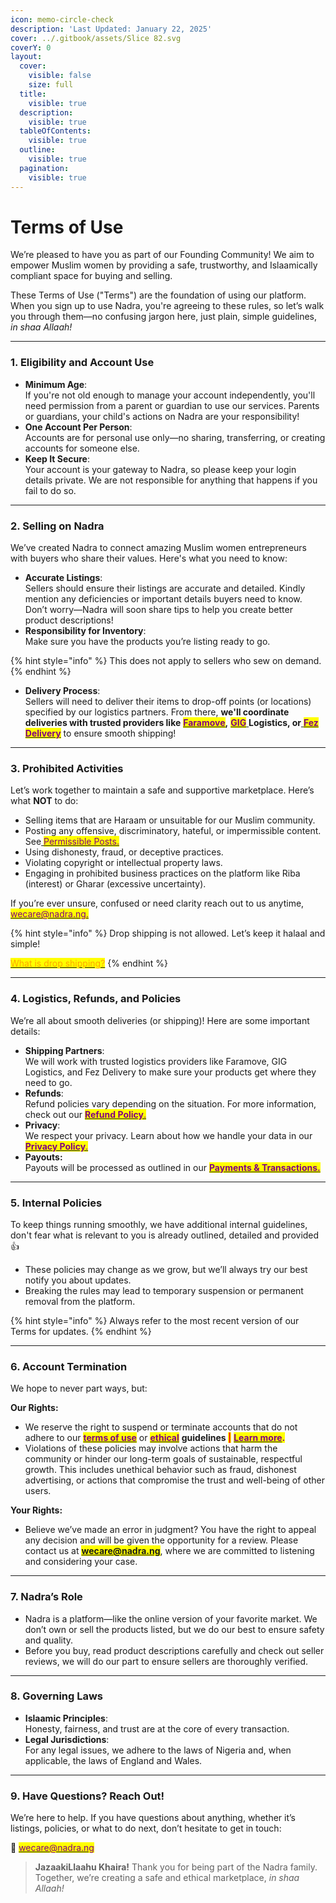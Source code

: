 ```yaml
---
icon: memo-circle-check
description: 'Last Updated: January 22, 2025'
cover: ../.gitbook/assets/Slice 82.svg
coverY: 0
layout:
  cover:
    visible: false
    size: full
  title:
    visible: true
  description:
    visible: true
  tableOfContents:
    visible: true
  outline:
    visible: true
  pagination:
    visible: true
---
```


# Terms of Use

We’re pleased to have you as part of our Founding Community! We aim to empower Muslim women by providing a safe, trustworthy, and Islaamically compliant space for buying and selling.

These Terms of Use ("Terms") are the foundation of using our platform. When you sign up to use Nadra, you're agreeing to these rules, so let’s walk you through them—no confusing jargon here, just plain, simple guidelines, _in shaa Allaah!_

***

### **1. Eligibility and Account Use**

* **Minimum Age**:\
  If you're not old enough to manage your account independently, you'll need permission from a parent or guardian to use our services. Parents or guardians, your child's actions on Nadra are your responsibility!
* **One Account Per Person**:\
  Accounts are for personal use only—no sharing, transferring, or creating accounts for someone else.
* **Keep It Secure**:\
  Your account is your gateway to Nadra, so please keep your login details private. We are not responsible for anything that happens if you fail to do so.

***

### **2. Selling on Nadra**

We’ve created Nadra to connect amazing Muslim women entrepreneurs with buyers who share their values. Here's what you need to know:

* **Accurate Listings**:\
  Sellers should ensure their listings are accurate and detailed. Kindly mention any deficiencies or important details buyers need to know. Don’t worry—Nadra will soon share tips to help you create better product descriptions!
* **Responsibility for Inventory**:\
  Make sure you have the products you’re listing ready to go.&#x20;

{% hint style="info" %}
This does not apply to sellers who sew on demand.
{% endhint %}

* **Delivery Process**:\
  Sellers will need to deliver their items to drop-off points (or locations) specified by our logistics partners. From there, **we'll coordinate deliveries with trusted providers like** [<mark style="color:purple;">**Faramove**</mark>](https://faramove.co)**,** [<mark style="color:purple;">**GIG**</mark> ](https://giglogistics.com)**Logistics, or**[ <mark style="color:purple;">**Fez Delivery**</mark>](https://fezdelivery.co) to ensure smooth shipping!

***

### **3. Prohibited Activities**

Let’s work together to maintain a safe and supportive marketplace. Here’s what **NOT** to do:

* Selling items that are Haraam or unsuitable for our Muslim community.
* Posting any offensive, discriminatory, hateful, or impermissible content. See[ <mark style="color:purple;">Permissible Posts.</mark>](../business-dealings/permissible-posts.md)
* Using dishonesty, fraud, or deceptive practices.
* Violating copyright or intellectual property laws.
* Engaging in prohibited business practices on the platform like Riba (interest) or Gharar (excessive uncertainty).

If you’re ever unsure, confused or need clarity reach out to us anytime, [<mark style="color:purple;">wecare@nadra.ng.</mark>](https://mail.google.com/mail/u/0/?fs=1\&tf=cm\&source=mailto\&su=Terms+of+service+Inquiry\&to=wecare@nadra.ng\&body=As-Salaamu+Alaykum,%0D%0A%0D%0AI+would+like+to+know+more+about...)

{% hint style="info" %}
Drop shipping is not allowed. Let’s keep it halaal and simple!

[<mark style="color:orange;">What is drop shipping?</mark>](https://abukhadeejah.com/conditions-shuroot-of-a-correct-sale-and-purchase/)
{% endhint %}

***

### **4. Logistics, Refunds, and Policies**

We’re all about smooth deliveries (or shipping)! Here are some important details:

* **Shipping Partners**:\
  We will work with trusted logistics providers like Faramove, GIG Logistics, and Fez Delivery to make sure your products get where they need to go.
* **Refunds**:\
  Refund policies vary depending on the situation. For more information, check out our [<mark style="color:purple;">**Refund Policy**</mark><mark style="color:purple;">.</mark>](returns-and-refunds.md)
* **Privacy**:\
  We respect your privacy. Learn about how we handle your data in our [<mark style="color:purple;">**Privacy Policy**</mark><mark style="color:purple;">.</mark>](privacy-policy.md)
* **Payouts:**\
  Payouts will be processed as outlined in our [<mark style="color:purple;">**Payments & Transactions.**</mark>](payments-and-transactions.md)

***

### **5. Internal Policies**

To keep things running smoothly, we have additional internal guidelines, don't fear what is relevant to you is already outlined, detailed and provided :thumbsup:

* These policies may change as we grow, but we’ll always try our best notify you about updates.
* Breaking the rules may lead to temporary suspension or permanent removal from the platform.

{% hint style="info" %}
Always refer to the most recent version of our Terms for updates.
{% endhint %}

***

### **6. Account Termination**

We hope to never part ways, but:

**Our Rights:**

* We reserve the right to suspend or terminate accounts that do not adhere to our [<mark style="color:purple;">**terms of use**</mark>](terms-of-use.md#id-3.-prohibited-activities) or [<mark style="color:purple;">**ethical**</mark>](../transformational-sales/the-framework/) **guidelines&#x20;**<mark style="color:red;">**|**</mark> [<mark style="color:purple;">**Learn more**</mark>](broken-reference)<mark style="color:purple;">**.**</mark>
* Violations of these policies may involve actions that harm the community or hinder our long-term goals of sustainable, respectful growth. This includes unethical behavior such as fraud, dishonest advertising, or actions that compromise the trust and well-being of other users.

**Your Rights:**

* Believe we’ve made an error in judgment? You have the right to appeal any decision and will be given the opportunity for a review. Please contact us at <mark style="color:purple;">**wecare@nadra.ng**</mark>, where we are committed to listening and considering your case.

***

### **7. Nadra’s Role**

* Nadra is a platform—like the online version of your favorite market. We don’t own or sell the products listed, but we do our best to ensure safety and quality.
* Before you buy, read product descriptions carefully and check out seller reviews, we will do our part to ensure sellers are thoroughly verified.

***

### **8. Governing Laws**

* **Islaamic Principles**:\
  Honesty, fairness, and trust are at the core of every transaction.
* **Legal Jurisdictions**:\
  For any legal issues, we adhere to the laws of Nigeria and, when applicable, the laws of England and Wales.

***

### **9. Have Questions? Reach Out!**

We’re here to help. If you have questions about anything, whether it’s listings, policies, or what to do next, don’t hesitate to get in touch:

📧 [<mark style="color:purple;">wecare@nadra.ng</mark>](https://mail.google.com/mail/u/0/?fs=1\&tf=cm\&source=mailto\&su=Terms+of+service+Inquiry\&to=wecare@nadra.ng\&body=As-Salaamu+Alaykum,%0D%0A%0D%0AI+would+like+to+know+more+about...)

> **JazaakiLlaahu Khaira!** Thank you for being part of the Nadra family. Together, we’re creating a safe and ethical marketplace, _in shaa Allaah!_



